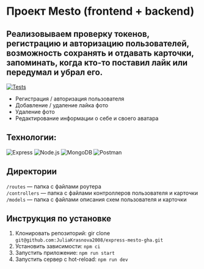 # Проект Mesto (frontend + backend)

## Реализовываем проверку токенов, регистрацию и авторизацию пользователей, возможность сохранять и отдавать карточки, запоминать, когда кто-то поставил лайк или передумал и убрал его.

[![Tests](../../actions/workflows/tests-14-sprint.yml/badge.svg)](../../actions/workflows/tests-14-sprint.yml)

- Регистрация / авторизация пользователя
- Добавление / удаление лайка фото
- Удаление фото
- Редактирование информации о себе и своего аватара

## Технологии:

![Express](https://img.shields.io/badge/-Express-090909?style=for-the-badge&logo=Express)
![Node.js](https://img.shields.io/badge/-Node.js-090909?style=for-the-badge&logo=Node.js)
![MongoDB](https://img.shields.io/badge/-MongoDB-090909?style=for-the-badge&logo=MongoDB)
![Postman](https://img.shields.io/badge/-Postman-090909?style=for-the-badge&logo=Postman)

## Директории

`/routes` — папка с файлами роутера  
`/controllers` — папка с файлами контроллеров пользователя и карточки  
`/models` — папка с файлами описания схем пользователя и карточки

## Инструкция по установке

1. Клонировать репозиторий: gir clone
   `git@github.com:JuliaKrasnova2008/express-mesto-gha.git`
2. Установить зависимости:
   `npm ci`
3. Запустить приложение:
   `npm run start`
4. Запустить сервер с hot-reload:
   `npm run dev`
